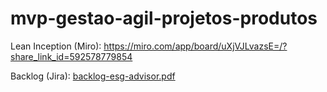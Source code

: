 # mvp-gestao-agil-projetos-produtos

Lean Inception (Miro): https://miro.com/app/board/uXjVJLvazsE=/?share_link_id=592578779854

Backlog (Jira): [backlog-esg-advisor.pdf](backlog-esg-advisor.pdf)
